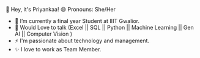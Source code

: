 👋 Hey, it's Priyankaa! 
😄 Pronouns: She/Her
- 🔭 I’m currently a final year Student at IIIT Gwalior.
- 💬 Would Love to talk (Excel || SQL || Python || Machine Learning || Gen AI || Computer Vision ) 
- ⚡ I'm passionate about technology and management.
- ✨ I love to work as Team Member.

  


<!---
p21211/p21211 is a ✨ special ✨ repository because its `README.md` (this file) appears on your GitHub profile.
You can click the Preview link to take a look at your changes.
--->
